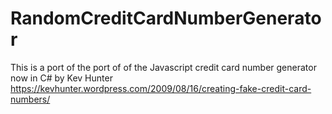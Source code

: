 # RandomCreditCardNumberGenerator
This is a port of the port of of the Javascript credit card number generator now in C# by Kev Hunter https://kevhunter.wordpress.com/2009/08/16/creating-fake-credit-card-numbers/
